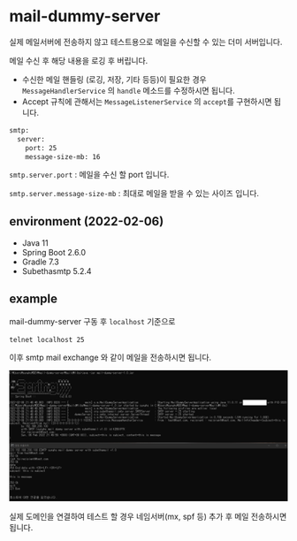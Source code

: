 # mail-dummy-server

실제 메일서버에 전송하지 않고 테스트용으로 메일을 수신할 수 있는 더미 서버입니다.

메일 수신 후 해당 내용을 로깅 후 버립니다. 

- 수신한 메일 핸들링 (로깅, 저장, 기타 등등)이 필요한 경우 `MessageHandlerService` 의 `handle` 메소드를 수정하시면 됩니다.
- Accept 규칙에 관해서는 `MessageListenerService` 의 `accept`를 구현하시면 됩니다.


```
smtp:
  server:
    port: 25
    message-size-mb: 16
```
`smtp.server.port` : 메일을 수신 할 port 입니다.

`smtp.server.message-size-mb` : 최대로 메일을 받을 수 있는 사이즈 입니다.


## environment (2022-02-06)
- Java 11
- Spring Boot 2.6.0
- Gradle 7.3
- Subethasmtp 5.2.4

## example
mail-dummy-server 구동 후 `localhost` 기준으로

`telnet localhost 25`

이후 smtp mail exchange 와 같이 메일을 전송하시면 됩니다.

![](./img/example.png)

실제 도메인을 연결하여 테스트 할 경우 네임서버(mx, spf 등) 추가 후 메일 전송하시면 됩니다.